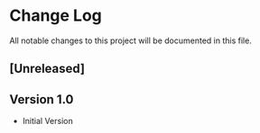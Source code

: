 # Change Log
All notable changes to this project will be documented in this file.

## [Unreleased]



## Version 1.0

- Initial Version
